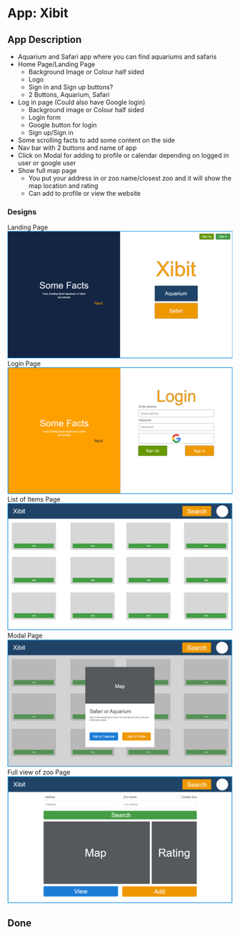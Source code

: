 # App: Xibit

## App Description

- Aquarium and Safari app where you can find aquariums and safaris
- Home Page/Landing Page
  - Background Image or Colour half sided
  - Logo
  - Sign in and Sign up buttons?
  - 2 Buttons, Aquarium, Safari
- Log in page (Could also have Google login)
  - Background image or Colour half sided
  - Login form
  - Google button for login
  - Sign up/Sign in
- Some scrolling facts to add some content on the side
- Nav bar with 2 buttons and name of app
- Click on Modal for adding to profile or calendar depending on logged in user or google user
- Show full map page
  - You put your address in or zoo name/closest zoo and it will show the map location and rating
  - Can add to profile or view the website

### Designs

Landing Page
![alt text](https://github.com/AGhafoor94/xibit/blob/master/designs/landing-page.png "Landing Page Design")
Login Page
![alt text](https://github.com/AGhafoor94/xibit/blob/master/designs/login-page.png "Landing Page Design")
List of Items Page
![alt text](https://github.com/AGhafoor94/xibit/blob/master/designs/list-of-items-page.png "Landing Page Design")
Modal Page
![alt text](https://github.com/AGhafoor94/xibit/blob/master/designs/modal-clicked-on-item.png "Landing Page Design")
Full view of zoo Page
![alt text](https://github.com/AGhafoor94/xibit/blob/master/designs/full-view-of-zoo.PNG "Landing Page Design")

## Done

